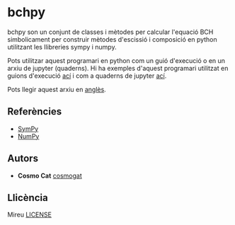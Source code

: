 # bchpy
bchpy son un conjunt de classes i mètodes per calcular l'equació BCH simbolicament per construir mètodes d'escissió i composició en python utilitzant les llibreries sympy i numpy.

Pots utilitzar aquest programari en python com un guió d'execució o en un arxiu de jupyter (quaderns). Hi ha exemples d'aquest programari utilitzat en guions d'execució [ací](examples/) i com a quaderns de jupyter [ací](notebooks/).

Pots llegir aquest arxiu en [anglès](README.md).

## Referències
* [SymPy](https://github.com/sympy/sympy)
* [NumPy](https://github.com/numpy/numpy)

## Autors
* **Cosmo Cat**  [cosmogat](https://github.com/cosmogat)
## Llicència
Mireu [LICENSE](LICENSE)
